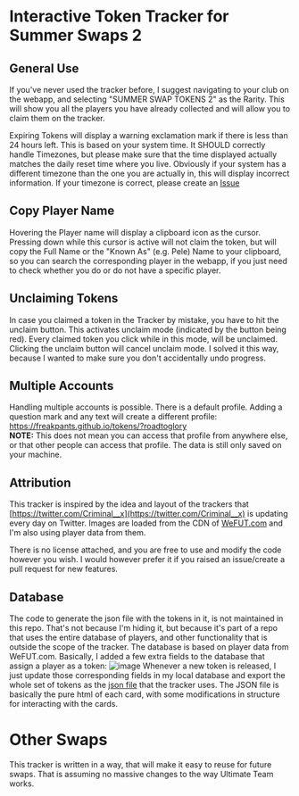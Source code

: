 # Interactive Token Tracker for Summer Swaps 2

## General Use
If you've never used the tracker before, I suggest navigating to your club on the webapp, and selecting "SUMMER SWAP TOKENS 2" as the Rarity. This will show you all the players you have already collected and will allow you to claim them on the tracker. 

Expiring Tokens will display a warning exclamation mark if there is less than 24 hours left. This is based on your system time. It SHOULD correctly handle Timezones, but please make sure that the time displayed actually matches the daily reset time where you live. Obviously if your system has a different timezone than the one you are actually in, this will display incorrect information. If your timezone is correct, please create an [Issue](https://github.com/freakpants/tokens/issues/new)

## Copy Player Name
Hovering the Player name will display a clipboard icon as the cursor. Pressing down while this cursor is active will not claim the token, but will copy the Full Name or the "Known As" (e.g. Pele) Name to your clipboard, so you can search the corresponding player in the webapp, if you just need to check whether you do or do not have a specific player.

## Unclaiming Tokens
In case you claimed a token in the Tracker by mistake, you have to hit the unclaim button. This activates unclaim mode (indicated by the button being red). Every claimed token you click while in this mode, will be unclaimed. Clicking the unclaim button will cancel unclaim mode. I solved it this way, because I wanted to make sure you don't accidentally undo progress.

## Multiple Accounts
Handling multiple accounts is possible. There is a default profile. Adding a question mark and any text will create a different profile:
https://freakpants.github.io/tokens/?roadtoglory  
**NOTE:** This does not mean you can access that profile from anywhere else, or that other people can access that profile. The data is still only saved on your machine.

## Attribution
This tracker is inspired by the idea and layout of the trackers that [https://twitter.com/Criminal__x](https://twitter.com/Criminal__x) is updating every day on Twitter.
Images are loaded from the CDN of [WeFUT.com](http://WeFUT.com) and I'm also using player data from them.

There is no license attached, and you are free to use and modify the code however you wish. I would however prefer it if you raised an issue/create a pull request for new features.

## Database
The code to generate the json file with the tokens in it, is not maintained in this repo. That's not because I'm hiding it, but because it's part of a repo that uses the entire database of players, and other functionality that is outside the scope of the tracker. The database is based on player data from WeFUT.com.
Basically, I added a few extra fields to the database that assign a player as a token: 
![image](https://user-images.githubusercontent.com/12885929/184117414-1581c155-dbfb-4b5c-b7e6-87bac08e4e10.png)
Whenever a new token is released, I just update those corresponding fields in my local database and export the whole set of tokens as the [json file](https://github.com/freakpants/tokens/blob/main/players.json) that the tracker uses. The JSON file is basically the pure html of each card, with some modifications in structure for interacting with the cards.

# Other Swaps
This tracker is written in a way, that will make it easy to reuse for future swaps. That is assuming no massive changes to the way Ultimate Team works.



